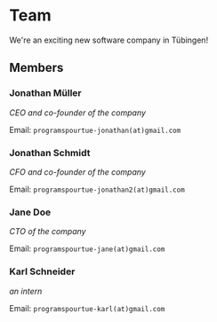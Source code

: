 # Team

We're an exciting new software company in Tübingen!

## Members

### Jonathan Müller

_CEO and co-founder of the company_

Email: `programspourtue-jonathan(at)gmail.com`

### Jonathan Schmidt

_CFO and co-founder of the company_

Email: `programspourtue-jonathan2(at)gmail.com`

### Jane Doe

_CTO of the company_

Email: `programspourtue-jane(at)gmail.com`

### Karl Schneider

_an intern_

Email: `programspourtue-karl(at)gmail.com`
